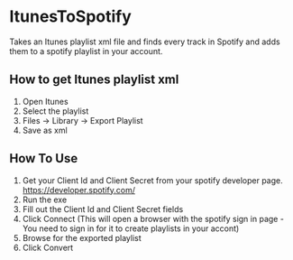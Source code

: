 # ItunesToSpotify

Takes an Itunes playlist xml file and finds every track in Spotify and adds them to a spotify playlist in your account.

## How to get Itunes playlist xml

1. Open Itunes
2. Select the playlist
3. Files -> Library -> Export Playlist
4. Save as xml

## How To Use

1. Get your Client Id and Client Secret from your spotify developer page. https://developer.spotify.com/
2. Run the exe
3. Fill out the Client Id and Client Secret fields
4. Click Connect (This will open a browser with the spotify sign in page - You need to sign in for it to create playlists in your accont)
5. Browse for the exported playlist
6. Click Convert
